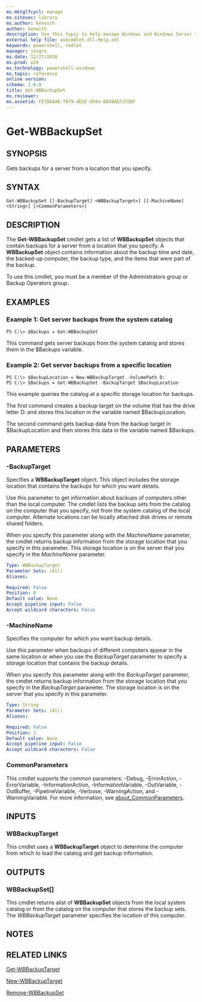 ```yaml
---
ms.mktglfcycl: manage
ms.sitesec: library
ms.author: kenwith
author: kenwith
description: Use this topic to help manage Windows and Windows Server technologies with Windows PowerShell.
external help file: wsbcmdlet.dll-Help.xml
keywords: powershell, cmdlet
manager: jasgro
ms.date: 12/27/2016
ms.prod: w10
ms.technology: powershell-windows
ms.topic: reference
online version: 
schema: 2.0.0
title: Get-WBBackupSet
ms.reviewer:
ms.assetid: FE786AAE-7B79-4D2E-9594-0D48AEF2CD0F
---
```


# Get-WBBackupSet

## SYNOPSIS
Gets backups for a server from a location that you specify.

## SYNTAX

```
Get-WBBackupSet [[-BackupTarget] <WBBackupTarget>] [[-MachineName] <String>] [<CommonParameters>]
```

## DESCRIPTION
The **Get-WBBackupSet** cmdlet gets a list of **WBBackupSet** objects that contain backups for a server from a location that you specify.
A **WBBackupSet** object contains information about the backup time and date, the backed-up computer, the backup type, and the items that were part of the backup.

To use this cmdlet, you must be a member of the Administrators group or Backup Operators group.

## EXAMPLES

### Example 1: Get server backups from the system catalog
```
PS C:\> $Backups = Get-WBBackupSet
```

This command gets server backups from the system catalog and stores them in the $Backups variable.

### Example 2: Get server backups from a specific location
```
PS C:\> $BackupLocation = New-WBBackupTarget -VolumePath D:
PS C:\> $Backups = Get-WBBackupSet -BackupTarget $BackupLocation
```

This example queries the catalog at a specific storage location for backups.

The first command creates a backup target on the volume that has the drive letter D: and stores this location in the variable named $BackupLocation.

The second command gets backup data from the backup target in $BackupLocation and then stores this data in the variable named $Backups.

## PARAMETERS

### -BackupTarget
Specifies a **WBBackupTarget** object.
This object includes the storage location that contains the backups for which you want details.

Use this parameter to get information about backups of computers other than the local computer.
The cmdlet lists the backup sets from the catalog on the computer that you specify, not from the system catalog of the local computer.
Alternate locations can be locally attached disk drives or remote shared folders.

When you specify this parameter along with the *MachineName* parameter, the cmdlet returns backup information from the storage location that you specify in this parameter.
This storage location is on the server that you specify in the *MachineName* parameter.

```yaml
Type: WBBackupTarget
Parameter Sets: (All)
Aliases: 

Required: False
Position: 0
Default value: None
Accept pipeline input: False
Accept wildcard characters: False
```

### -MachineName
Specifies the computer for which you want backup details.

Use this parameter when backups of different computers appear in the same location or when you use the *BackupTarget* parameter to specify a storage location that contains the backup details.

When you specify this parameter along with the *BackupTarget* parameter, the cmdlet returns backup information from the storage location that you specify in the *BackupTarget* parameter.
The storage location is on the server that you specify in this parameter.

```yaml
Type: String
Parameter Sets: (All)
Aliases: 

Required: False
Position: 1
Default value: None
Accept pipeline input: False
Accept wildcard characters: False
```

### CommonParameters
This cmdlet supports the common parameters: -Debug, -ErrorAction, -ErrorVariable, -InformationAction, -InformationVariable, -OutVariable, -OutBuffer, -PipelineVariable, -Verbose, -WarningAction, and -WarningVariable. For more information, see [about_CommonParameters](http://go.microsoft.com/fwlink/?LinkID=113216).

## INPUTS

### WBBackupTarget
This cmdlet uses a **WBBackupTarget** object to determine the computer from which to load the catalog and get backup information.

## OUTPUTS

### WBBackupSet[]
This cmdlet returns alist of **WBBackupSet** objects from the local system catalog or from the catalog on the computer that stores the backup sets.
The *WBBackupTarget* parameter specifies the location of this computer.

## NOTES

## RELATED LINKS

[Get-WBBackupTarget](./Get-WBBackupTarget.md)

[New-WBBackupTarget](./New-WBBackupTarget.md)

[Remove-WBBackupSet](./Remove-WBBackupSet.md)
